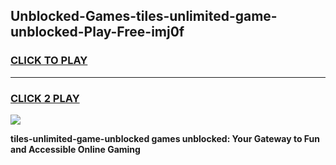 
## Unblocked-Games-tiles-unlimited-game-unblocked-Play-Free-imj0f
<h3>
<a href="https://premium76.site?title=tiles-unlimited-game-unblocked&ref=17A">CLICK TO PLAY</a></h3>
<hr>

<h3>
<a href="https://premium76.site?title=tiles-unlimited-game-unblocked&ref=17A">CLICK 2 PLAY</a>
  
</h3>

<a href="https://premium76.site?title=tiles-unlimited-game-unblocked&ref=17A"><img src="https://clearcache.store/games.png"></a>


**tiles-unlimited-game-unblocked games unblocked: Your Gateway to Fun and Accessible Online Gaming**
